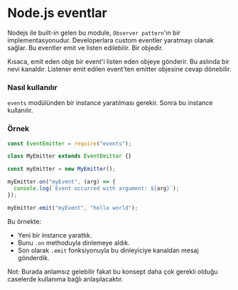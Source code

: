 # Node.js eventlar

Nodejs ile built-in gelen bu module, `Observer pattern`'ın bir implementasyonudur. Developerlara custom eventler yaratmayı olanak sağlar.
Bu eventler emit ve listen edilebilir. Bir objedir.

Kısaca, emit eden obje bir event'i listen eden objeye gönderir. Bu aslında bir nevi kanaldır. Listener emit edilen event'ten emitter objesine cevap dönebilir.

### Nasıl kullanılır

`events` modülünden bir instance yaratılması gerekir. Sonra bu instance kullanılır.

### Örnek

```javascript
const EventEmitter = require("events");

class MyEmitter extends EventEmitter {}

const myEmitter = new MyEmitter();

myEmitter.on("myEvent", (arg) => {
  console.log(`Event occurred with argument: ${arg}`);
});

myEmitter.emit("myEvent", "hello world");
```

Bu örnekte:

- Yeni bir instance yarattık.
- Bunu `.on` methoduyla dinlemeye aldık.
- Son olarak `.emit` fonksiyonuyla bu dinleyiciye kanaldan mesaj gönderdik.

Not: Burada anlamsız gelebilir fakat bu konsept daha çok gerekli olduğu caselerde kullanıma bağlı anlaşılacaktır.
